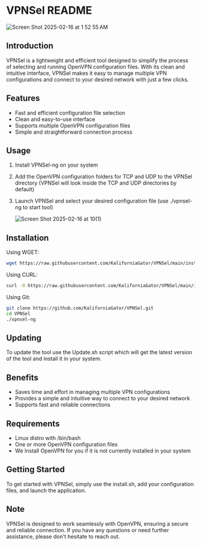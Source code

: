 VPNSel README
===============
![Screen Shot 2025-02-16 at 1 52 55 AM](https://github.com/user-attachments/assets/a8113702-7cad-4141-9ff2-f7477ac1154a)

Introduction
------------

VPNSel is a lightweight and efficient tool designed to simplify the process of selecting and running OpenVPN configuration files. With its clean and intuitive interface, VPNSel makes it easy to manage multiple VPN configurations and connect to your desired network with just a few clicks.

Features
--------

* Fast and efficient configuration file selection
* Clean and easy-to-use interface
* Supports multiple OpenVPN configuration files
* Simple and straightforward connection process

Usage
-----

1. Install VPNSel-ng on your system
2. Add the OpenVPN configuration folders for TCP and UDP to the VPNSel directory
 (VPNSel will look inside the TCP and UDP directories by default)
3. Launch VPNSel and select your desired configuration file (use ./vpnsel-ng to start tool)

   ![Screen Shot 2025-02-16 at 10(1)](https://github.com/user-attachments/assets/f2dd13e6-d75a-4792-b911-e7de07cddeb5)


Installation
------------

Using WGET:
```bash
wget https://raw.githubusercontent.com/KaliforniaGator/VPNSel/main/install.sh
```
Using CURL:
```bash
curl -O https://raw.githubusercontent.com/KaliforniaGator/VPNSel/main/install.sh
```
Using Git:
```bash
git clone https://github.com/KaliforniaGator/VPNSel.git
cd VPNSel
./vpnsel-ng
```

Updating
--------

To update the tool use the Update.sh script which will get the latest version of the tool and install it in your system.

Benefits
--------

* Saves time and effort in managing multiple VPN configurations
* Provides a simple and intuitive way to connect to your desired network
* Supports fast and reliable connections

Requirements
------------
* Linux distro with /bin/bash
* One or more OpenVPN configuration files
* We Install OpenVPN for you if it is not currently installed in your system

Getting Started
---------------

To get started with VPNSel, simply use the install.sh, add your configuration files, and launch the application.

Note
----

VPNSel is designed to work seamlessly with OpenVPN, ensuring a secure and reliable connection. If you have any questions or need further assistance, please don't hesitate to reach out.
